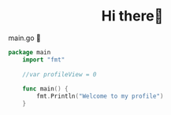 <h1 align="center">Hi there👋</h1>

<!-- - ⚡ Current challenge: one project per language... [Read more](https://github.com/rashid2003/rashid2003/blob/main/one_project_per_language.md)	
- Now: Lua - High-level programming language
 -->
main.go  🌱
```go
package main  
    import "fmt"
    
    //var profileView = 0
    
    func main() {
	    fmt.Println("Welcome to my profile")
    }
```

<!--
**rashid2003/rashid2003** is a ✨ _special_ ✨ repository because its `README.md` (this file) appears on your GitHub profile.

Here are some ideas to get you started:

- 🔭 I’m currently working on ...
- 🌱 I’m currently learning ...
- 👯 I’m looking to collaborate on ...
- 🤔 I’m looking for help with ...
- 💬 Ask me about ...
- 📫 How to reach me: ...
- 😄 Pronouns: ...
- ⚡ Fun fact: ...
-->
